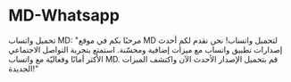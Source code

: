 # MD-Whatsapp
تحميل واتساب MD:  "مرحبًا بكم في موقع MD لتحميل واتساب! نحن نقدم لكم أحدث إصدارات تطبيق واتساب مع ميزات إضافية ومحسّنة. استمتع بتجربة التواصل الاجتماعي الأكثر أمانًا وفعاليّة مع واتساب MD. قم بتحميل الإصدار الأحدث الآن واكتشف الميزات الجديدة!"
